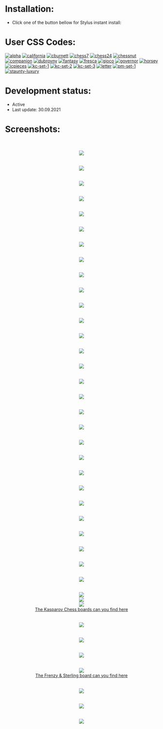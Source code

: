 # Installation:
 - Click one of the button bellow for Stylus instant install:

# User CSS Codes:
[![alpha](https://img.shields.io/badge/Instant%20install%20-%20alpha-D6D5D3.svg?style=popout&logoColor=000000&labelColor=B58863&logo=lichess)](https://raw.githubusercontent.com/MyCodeIsntWorking/Lichess.org/main/Stylus/Pieces/sources/alpha.user.css)
[![california](https://img.shields.io/badge/Instant%20install%20-%20california-262421.svg?style=popout&logoColor=000000&labelColor=B58863&logo=lichess)](https://raw.githubusercontent.com/MyCodeIsntWorking/Lichess.org/main/Stylus/Pieces/sources/california.user.css)
[![cburnett](https://img.shields.io/badge/Instant%20install%20-%20cburnett-D6D5D3.svg?style=popout&logoColor=000000&labelColor=B58863&logo=lichess)](https://raw.githubusercontent.com/MyCodeIsntWorking/Lichess.org/main/Stylus/Pieces/sources/cburnett.user.css)
[![chess7](https://img.shields.io/badge/Instant%20install%20-%20chess7-262421.svg?style=popout&logoColor=000000&labelColor=B58863&logo=lichess)](https://raw.githubusercontent.com/MyCodeIsntWorking/Lichess.org/main/Stylus/Pieces/sources/chess7.user.css)
[![chess24](https://img.shields.io/badge/Instant%20install%20-%20chess24-D6D5D3.svg?style=popout&logoColor=000000&labelColor=B58863&logo=lichess)](https://raw.githubusercontent.com/MyCodeIsntWorking/Lichess.org/main/Stylus/Pieces/sources/chess24.user.css)
[![chessnut](https://img.shields.io/badge/Instant%20install%20-%20chessnut-262421.svg?style=popout&logoColor=000000&labelColor=B58863&logo=lichess)](https://raw.githubusercontent.com/MyCodeIsntWorking/Lichess.org/main/Stylus/Pieces/sources/chessnut.user.css)
[![companion](https://img.shields.io/badge/Instant%20install%20-%20companion-D6D5D3.svg?style=popout&logoColor=000000&labelColor=B58863&logo=lichess)](https://raw.githubusercontent.com/MyCodeIsntWorking/Lichess.org/main/Stylus/Pieces/sources/companion.user.css)
[![dubrovny](https://img.shields.io/badge/Instant%20install%20-%20dubrovny-262421.svg?style=popout&logoColor=000000&labelColor=B58863&logo=lichess)](https://raw.githubusercontent.com/MyCodeIsntWorking/Lichess.org/main/Stylus/Pieces/sources/dubrovny.user.css)
[![fantasy](https://img.shields.io/badge/Instant%20install%20-%20fantasy-D6D5D3.svg?style=popout&logoColor=000000&labelColor=B58863&logo=lichess)](https://raw.githubusercontent.com/MyCodeIsntWorking/Lichess.org/main/Stylus/Pieces/sources/fantasy.user.css)
[![fresca](https://img.shields.io/badge/Instant%20install%20-%20fresca-262421.svg?style=popout&logoColor=000000&labelColor=B58863&logo=lichess)](https://raw.githubusercontent.com/MyCodeIsntWorking/Lichess.org/main/Stylus/Pieces/sources/fresca.user.css)
[![gioco](https://img.shields.io/badge/Instant%20install%20-%20gioco-D6D5D3.svg?style=popout&logoColor=000000&labelColor=B58863&logo=lichess)](https://raw.githubusercontent.com/MyCodeIsntWorking/Lichess.org/main/Stylus/Pieces/sources/gioco.user.css)
[![governor](https://img.shields.io/badge/Instant%20install%20-%20governor-262421.svg?style=popout&logoColor=000000&labelColor=B58863&logo=lichess)](https://raw.githubusercontent.com/MyCodeIsntWorking/Lichess.org/main/Stylus/Pieces/sources/governor.user.css)
[![horsey](https://img.shields.io/badge/Instant%20install%20-%20horsey-D6D5D3.svg?style=popout&logoColor=000000&labelColor=B58863&logo=lichess)](https://raw.githubusercontent.com/MyCodeIsntWorking/Lichess.org/main/Stylus/Pieces/sources/horsey.user.css)
[![icpieces](https://img.shields.io/badge/Instant%20install%20-%20icpieces-262421.svg?style=popout&logoColor=000000&labelColor=B58863&logo=lichess)](https://raw.githubusercontent.com/MyCodeIsntWorking/Lichess.org/main/Stylus/Pieces/sources/icpieces.user.css)
[![kc-set-1](https://img.shields.io/badge/Instant%20install%20-%20kasparov--chess%20--%20Set%201-D6D5D3.svg?style=popout&logoColor=000000&labelColor=B58863&logo=lichess)](https://raw.githubusercontent.com/MyCodeIsntWorking/Lichess.org/main/Stylus/Pieces/sources/kc-set-1.user.css)
[![kc-set-2](https://img.shields.io/badge/Instant%20install%20-%20kasparov--chess%20--%20Set%202-262421.svg?style=popout&logoColor=000000&labelColor=B58863&logo=lichess)](https://raw.githubusercontent.com/MyCodeIsntWorking/Lichess.org/main/Stylus/Pieces/sources/kc-set-2.user.css)
[![kc-set-3](https://img.shields.io/badge/Instant%20install%20-%20kasparov--chess%20--%20Set%203-D6D5D3.svg?style=popout&logoColor=000000&labelColor=B58863&logo=lichess)](https://raw.githubusercontent.com/MyCodeIsntWorking/Lichess.org/main/Stylus/Pieces/sources/kc-set-3.user.css)
[![letter](https://img.shields.io/badge/Instant%20install%20-%20letter-262421.svg?style=popout&logoColor=000000&labelColor=B58863&logo=lichess)](https://raw.githubusercontent.com/MyCodeIsntWorking/Lichess.org/main/Stylus/Pieces/sources/letter.user.css)
[![pm-set-1](https://img.shields.io/badge/Instant%20install%20-%20play--magnus%20--%20Set%201-D6D5D3.svg?style=popout&logoColor=000000&labelColor=B58863&logo=lichess)](https://raw.githubusercontent.com/MyCodeIsntWorking/Lichess.org/main/Stylus/Pieces/sources/pm-set-1.user.css)
[![staunty-luxury](https://img.shields.io/badge/Instant%20install%20-%20staunty%20luxury-262421.svg?style=popout&logoColor=000000&labelColor=B58863&logo=lichess)](https://raw.githubusercontent.com/MyCodeIsntWorking/Lichess.org/main/Stylus/Pieces/sources/staunty-luxury.user.css)

# Development status:
 - Active
 - Last update: 30.09.2021

# Screenshots:
<p align="center">
 <br><br>
<image src="https://raw.githubusercontent.com/MyCodeIsntWorking/Lichess.org/main/Stylus/Pieces/sources/screenshots/seperator.png"><br><br><br>
<image src="https://raw.githubusercontent.com/MyCodeIsntWorking/Lichess.org/main/Stylus/Pieces/sources/screenshots/alpha.png"><br><br><br>
<image src="https://raw.githubusercontent.com/MyCodeIsntWorking/Lichess.org/main/Stylus/Pieces/sources/screenshots/seperator.png"><br><br><br>
<image src="https://raw.githubusercontent.com/MyCodeIsntWorking/Lichess.org/main/Stylus/Pieces/sources/screenshots/california.png"><br><br><br>
<image src="https://raw.githubusercontent.com/MyCodeIsntWorking/Lichess.org/main/Stylus/Pieces/sources/screenshots/seperator.png"><br><br><br>
<image src="https://raw.githubusercontent.com/MyCodeIsntWorking/Lichess.org/main/Stylus/Pieces/sources/screenshots/cburnett.png"><br><br><br>
<image src="https://raw.githubusercontent.com/MyCodeIsntWorking/Lichess.org/main/Stylus/Pieces/sources/screenshots/seperator.png"><br><br><br>
<image src="https://raw.githubusercontent.com/MyCodeIsntWorking/Lichess.org/main/Stylus/Pieces/sources/screenshots/chess7.png"><br><br><br>
<image src="https://raw.githubusercontent.com/MyCodeIsntWorking/Lichess.org/main/Stylus/Pieces/sources/screenshots/seperator.png"><br><br><br>
<image src="https://raw.githubusercontent.com/MyCodeIsntWorking/Lichess.org/main/Stylus/Pieces/sources/screenshots/chess24.png"><br><br><br>
<image src="https://raw.githubusercontent.com/MyCodeIsntWorking/Lichess.org/main/Stylus/Pieces/sources/screenshots/seperator.png"><br><br><br>
<image src="https://raw.githubusercontent.com/MyCodeIsntWorking/Lichess.org/main/Stylus/Pieces/sources/screenshots/chessnut.png"><br><br><br>
<image src="https://raw.githubusercontent.com/MyCodeIsntWorking/Lichess.org/main/Stylus/Pieces/sources/screenshots/seperator.png"><br><br><br>
<image src="https://raw.githubusercontent.com/MyCodeIsntWorking/Lichess.org/main/Stylus/Pieces/sources/screenshots/companion.png"><br><br><br>
<image src="https://raw.githubusercontent.com/MyCodeIsntWorking/Lichess.org/main/Stylus/Pieces/sources/screenshots/seperator.png"><br><br><br>
<image src="https://raw.githubusercontent.com/MyCodeIsntWorking/Lichess.org/main/Stylus/Pieces/sources/screenshots/dubrovny.png"><br><br><br>
<image src="https://raw.githubusercontent.com/MyCodeIsntWorking/Lichess.org/main/Stylus/Pieces/sources/screenshots/seperator.png"><br><br><br>
<image src="https://raw.githubusercontent.com/MyCodeIsntWorking/Lichess.org/main/Stylus/Pieces/sources/screenshots/fantasy.png"><br><br><br>
<image src="https://raw.githubusercontent.com/MyCodeIsntWorking/Lichess.org/main/Stylus/Pieces/sources/screenshots/seperator.png"><br><br><br>
<image src="https://raw.githubusercontent.com/MyCodeIsntWorking/Lichess.org/main/Stylus/Pieces/sources/screenshots/fresca.png"><br><br><br>
<image src="https://raw.githubusercontent.com/MyCodeIsntWorking/Lichess.org/main/Stylus/Pieces/sources/screenshots/seperator.png"><br><br><br>
<image src="https://raw.githubusercontent.com/MyCodeIsntWorking/Lichess.org/main/Stylus/Pieces/sources/screenshots/gioco.png"><br><br><br>
<image src="https://raw.githubusercontent.com/MyCodeIsntWorking/Lichess.org/main/Stylus/Pieces/sources/screenshots/seperator.png"><br><br><br>
<image src="https://raw.githubusercontent.com/MyCodeIsntWorking/Lichess.org/main/Stylus/Pieces/sources/screenshots/governor.png"><br><br><br>
<image src="https://raw.githubusercontent.com/MyCodeIsntWorking/Lichess.org/main/Stylus/Pieces/sources/screenshots/seperator.png"><br><br><br>
<image src="https://raw.githubusercontent.com/MyCodeIsntWorking/Lichess.org/main/Stylus/Pieces/sources/screenshots/horsey.png"><br><br><br>
<image src="https://raw.githubusercontent.com/MyCodeIsntWorking/Lichess.org/main/Stylus/Pieces/sources/screenshots/seperator.png"><br><br><br>
<image src="https://raw.githubusercontent.com/MyCodeIsntWorking/Lichess.org/main/Stylus/Pieces/sources/screenshots/icpieces.png"><br><br><br>
<image src="https://raw.githubusercontent.com/MyCodeIsntWorking/Lichess.org/main/Stylus/Pieces/sources/screenshots/seperator.png"><br><br><br>
<image src="https://raw.githubusercontent.com/MyCodeIsntWorking/Lichess.org/main/Stylus/Pieces/sources/screenshots/kc-set-1.png"><br>
<image src="https://raw.githubusercontent.com/MyCodeIsntWorking/Lichess.org/main/Stylus/Pieces/sources/screenshots/kc-set-2.png"><br>
<image src="https://raw.githubusercontent.com/MyCodeIsntWorking/Lichess.org/main/Stylus/Pieces/sources/screenshots/kc-set-3.png"><br>
<a href="https://github.com/MyCodeIsntWorking/Lichess.org/tree/main/Stylus/Boards">The Kasparov Chess boards can you find here</a><br><br><br>
<image src="https://raw.githubusercontent.com/MyCodeIsntWorking/Lichess.org/main/Stylus/Pieces/sources/screenshots/seperator.png"><br><br><br>
<image src="https://raw.githubusercontent.com/MyCodeIsntWorking/Lichess.org/main/Stylus/Pieces/sources/screenshots/letter.png"><br><br><br>
<image src="https://raw.githubusercontent.com/MyCodeIsntWorking/Lichess.org/main/Stylus/Pieces/sources/screenshots/seperator.png"><br><br><br>
<image src="https://raw.githubusercontent.com/MyCodeIsntWorking/Lichess.org/main/Stylus/Pieces/sources/screenshots/pm-set-1.png"><br>
<a href="https://github.com/MyCodeIsntWorking/Lichess.org/tree/main/Stylus/Boards">The Frenzy & Sterling board can you find here</a><br><br><br>
<image src="https://raw.githubusercontent.com/MyCodeIsntWorking/Lichess.org/main/Stylus/Pieces/sources/screenshots/seperator.png"><br><br><br>
<image src="https://raw.githubusercontent.com/MyCodeIsntWorking/Lichess.org/main/Stylus/Pieces/sources/screenshots/staunty-luxury.png"><br><br><br>
<image src="https://raw.githubusercontent.com/MyCodeIsntWorking/Lichess.org/main/Stylus/Pieces/sources/screenshots/seperator.png"><br><br><br>
</p>

